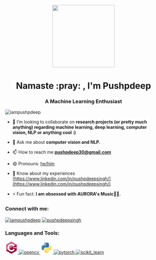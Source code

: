 <p align="center"> <img src="https://octodex.github.com/images/foundingfather_v2.png" height="200px" width="200px"> </p>

<h1 align="center">Namaste :pray: , I'm Pushpdeep</h1>
<h3 align="center">A Machine Learning Enthusiast</h3>

<p align="left"> <img src="https://komarev.com/ghpvc/?username=iampushpdeep&label=Profile%20views&color=0e75b6&style=flat" alt="iampushpdeep" /> </p>

<!---<p align="left"> <a href="https://github.com/ryo-ma/github-profile-trophy"><img src="https://github-profile-trophy.vercel.app/?username=iampushpdeep" alt="iampushpdeep" /></a> </p> --->

<!---- <p align="left"> <a href="https://twitter.com/iampushpdeep" target="blank"><img src="https://img.shields.io/twitter/follow/iampushpdeep?logo=twitter&style=for-the-badge" alt="iampushpdeep" /></a> </p> <!----

<!---- 💻I have previously --->

<!---- 👨‍🏫I have also worked with the --->
  

<!---- 🩺I even have a couple of --->

<!---- 🔭 I’m currently working on a --->

<!---- 🌱 I’m currently learning **Pytorch, Tensorflow.** --->

- 👯 I’m looking to collaborate on **research projects (or pretty much anything) regarding machine learning, deep learning, computer vision, NLP or anything cool :)**

<!----- 📝 I write articles on --->

- 💬 Ask me about **computer vision and NLP.**

- 📫 How to reach me **pushpdeep30@gmail.com**

- 😄 Pronouns: [he/him](http://pronoun.is/he)

- 📄 Know about my experiences [https://www.linkedin.com/in/pushpdeepsingh/](https://www.linkedin.com/in/pushpdeepsingh/)

- ⚡ Fun fact: **I am obsessed with AURORA's Music👩‍🎤.** 

<h3 align="left">Connect with me:</h3>
<p align="left">
<a href="https://twitter.com/iampushpdeep" target="blank"><img align="center" src="https://img.shields.io/badge/Twitter-1DA1F2?style=for-the-badge&logo=twitter&logoColor=white" alt="iampushpdeep"  /></a>
<a href="https://linkedin.com/in/pushpdeepsingh" target="blank"><img align="center" src="https://img.shields.io/badge/LinkedIn-0077B5?style=for-the-badge&logo=linkedin&logoColor=white" alt="pushpdeepsingh"  /></a>
</p>

<h3 align="left">Languages and Tools:</h3>
<p align="left"> <a href="https://www.w3schools.com/cpp/" target="_blank"> <img src="https://raw.githubusercontent.com/devicons/devicon/master/icons/cplusplus/cplusplus-original.svg" alt="cplusplus" width="40" height="40"/> </a>  <a href="https://opencv.org/" target="_blank"> <img src="https://www.vectorlogo.zone/logos/opencv/opencv-icon.svg" alt="opencv" width="40" height="40"/> </a> <a href="https://www.python.org" target="_blank"> <img src="https://raw.githubusercontent.com/devicons/devicon/master/icons/python/python-original.svg" alt="python" width="40" height="40"/> </a> <a href="https://pytorch.org/" target="_blank"> <img src="https://www.vectorlogo.zone/logos/pytorch/pytorch-icon.svg" alt="pytorch" width="40" height="40"/> </a> <a href="https://scikit-learn.org/" target="_blank"> <img src="https://upload.wikimedia.org/wikipedia/commons/0/05/Scikit_learn_logo_small.svg" alt="scikit_learn" width="40" height="40"/> </a> 
<p></p>
</div>
